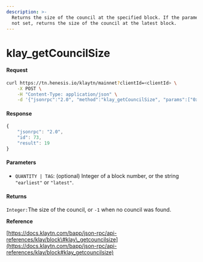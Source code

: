 ```yaml
---
description: >-
  Returns the size of the council at the specified block. If the parameter is
  not set, returns the size of the council at the latest block.
---
```


# klay\_getCouncilSize

#### Request

```bash
curl https://tn.henesis.io/klaytn/mainnet?clientId=<clientId> \
    -X POST \
    -H "Content-Type: application/json" \
    -d '{"jsonrpc":"2.0", "method":"klay_getCouncilSize", "params":["0x1b4"],"id":73}'
```

#### Response

```javascript
{
    "jsonrpc": "2.0",
    "id": 73,
    "result": 19
}
```

#### Parameters

* `QUANTITY | TAG`: \(optional\) Integer of a block number, or the string `"earliest"` or `"latest"`.

#### Returns

`Integer:`The size of the council, or `-1` when no council was found.

**Reference**

[https://docs.klaytn.com/bapp/json-rpc/api-references/klay/block\#klay\_getcouncilsize](https://docs.klaytn.com/bapp/json-rpc/api-references/klay/block#klay_getcouncilsize)

